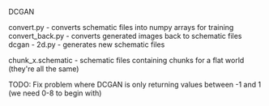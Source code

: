 DCGAN

convert.py - converts schematic files into numpy arrays for training
convert_back.py - converts generated images back to schematic files
dcgan - 2d.py - generates new schematic files

chunk_x.schematic - schematic files containing chunks for a flat world (they're all the same)

TODO:
  Fix problem where DCGAN is only returning values between -1 and 1 (we need 0-8 to begin with)
  
  
